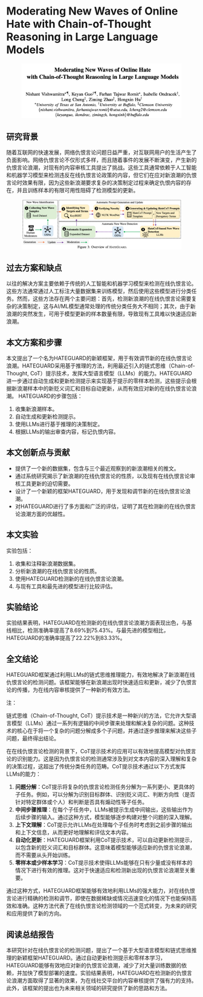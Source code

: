 # Moderating New Waves of Online Hate with Chain-of-Thought Reasoning in Large Language Models

<figure><img src="../.gitbook/assets/image (1) (1) (1) (1) (1) (1) (1) (1) (1) (1).png" alt=""><figcaption></figcaption></figure>

## 研究背景

随着互联网的快速发展，网络仇恨言论问题日益严重，对互联网用户的生活产生了负面影响。网络仇恨言论不仅形式多样，而且随着事件的发展不断演变，产生新的仇恨言论浪潮，对现有的内容审核工具提出了挑战。这些工具通常依赖于人工智能和机器学习模型来检测违反在线仇恨言论政策的内容，但它们在应对新浪潮的仇恨言论时效果有限，因为这些新浪潮要求复杂的决策制定过程来确定仇恨内容的存在，并且训练样本的有限可用性阻碍了检测模型的更新。

<figure><img src="../.gitbook/assets/image (2) (1) (1) (1) (1) (1) (1) (1) (1).png" alt=""><figcaption></figcaption></figure>

## 过去方案和缺点

以往的解决方案主要依赖于传统的人工智能和机器学习模型来检测在线仇恨言论。这些方法通常通过人工标注大量数据集来训练模型，然后使用这些模型进行分类任务。然而，这些方法存在两个主要问题：首先，检测新浪潮的在线仇恨言论需要复杂的决策制定，这与AI/ML模型通常处理的传统分类任务大不相同；其次，由于新浪潮的突然发生，可用于模型更新的样本数量有限，导致现有工具难以快速适应新浪潮。



## 本文方案和步骤

本文提出了一个名为HATEGUARD的新颖框架，用于有效调节新的在线仇恨言论浪潮。HATEGUARD采用基于推理的方法，利用最近引入的链式思维（Chain-of-Thought, CoT）提示技术，发挥大型语言模型（LLMs）的能力。HATEGUARD进一步通过自动生成和更新检测提示来实现基于提示的零样本检测，这些提示会根据新浪潮样本中的新贬义词汇和目标自动更新，从而有效应对新的在线仇恨言论浪潮。 HATEGUARD的步骤包括：

1. 收集新浪潮样本。
2. 自动生成和更新检测提示。
3. 使用LLMs进行基于推理的决策制定。
4. 根据LLMs的输出审查内容，标记仇恨内容。

## 本文创新点与贡献

* 提供了一个新的数据集，包含与三个最近观察到的新浪潮相关的推文。
* 通过系统研究揭示了新浪潮的在线仇恨言论的性质，以及现有在线仇恨言论审核工具更新的迫切需要。
* 设计了一个新颖的框架HATEGUARD，用于发现和调节新的在线仇恨言论浪潮。
* 对HATEGUARD进行了多方面和广泛的评估，证明了其在检测新的在线仇恨言论浪潮方面的优越性。

## 本文实验

实验包括：

1. 收集和注释新浪潮数据集。
2. 分析新浪潮的在线仇恨言论的性质。
3. 使用HATEGUARD检测新的在线仇恨言论浪潮。
4. 与现有工具和最先进的模型进行比较评估。

## 实验结论

实验结果表明，HATEGUARD在检测新的在线仇恨言论浪潮方面表现出色，与基线相比，检测准确率提高了8.69%到75.43%。与最先进的模型相比，HATEGUARD的准确率提高了22.22%到83.33%。

## 全文结论

HATEGUARD框架通过利用LLMs的链式思维推理能力，有效地解决了新浪潮在线仇恨言论的检测问题。该框架能够在新浪潮出现时快速适应和更新，减少了仇恨言论的传播，为在线内容审核提供了一种新的有效方法。



注：

链式思维（Chain-of-Thought, CoT）提示技术是一种新兴的方法，它允许大型语言模型（LLMs）通过一系列有逻辑的中间步骤来处理和解决复杂的问题。这种技术的核心在于将一个复杂的问题分解成多个子问题，并通过逐步推理来解决这些子问题，最终得出结论。

在在线仇恨言论检测的背景下，CoT提示技术的应用可以有效地提高模型对仇恨言论的识别能力。这是因为仇恨言论的检测通常涉及到对文本内容的深入理解和复杂的决策过程，这超出了传统分类任务的范畴。CoT提示技术通过以下方式发挥LLMs的能力：

1. **问题分解**：CoT提示将复杂的仇恨言论检测任务分解为一系列更小、更具体的子任务。例如，可以分解为识别目标群体、识别贬义词汇、判断方向性（是否针对特定群体或个人）和判断是否具有煽动性等子任务。
2. **中间步骤推理**：在每个子任务中，LLMs被提示生成中间输出，这些输出作为后续步骤的输入。通过这种方式，模型能够逐步构建对整个问题的深入理解。
3. **上下文理解**：CoT提示允许LLMs在处理每个子任务时考虑到之前步骤的输出和上下文信息，从而更好地理解和评估文本内容。
4. **自动化更新**：HATEGUARD框架利用CoT提示技术，可以自动更新检测提示，以包含新的贬义词汇和目标群体。这意味着模型能够适应新的仇恨言论浪潮，而不需要从头开始训练。
5. **零样本或少样本学习**：CoT提示技术使得LLMs能够在只有少量或没有样本的情况下进行有效的推理。这对于快速适应和检测新出现的仇恨言论浪潮至关重要。

通过这种方式，HATEGUARD框架能够有效地利用LLMs的强大能力，对在线仇恨言论进行精确的检测和调节，即使在数据稀缺或情况迅速变化的情况下也能保持高效和准确。这种方法代表了在线仇恨言论检测领域的一个范式转变，为未来的研究和应用提供了新的方向。



## 阅读总结报告

本研究针对在线仇恨言论的检测问题，提出了一个基于大型语言模型和链式思维推理的新颖框架HATEGUARD。通过自动更新检测提示和零样本学习，HATEGUARD能够有效地应对新的仇恨言论浪潮，减少了对大量训练数据的依赖，并加快了模型部署的速度。实验结果表明，HATEGUARD在检测新的仇恨言论浪潮方面取得了显著的效果，为在线社交平台的内容审核提供了强有力的支持。此外，该框架的提出也为未来相关领域的研究提供了新的思路和方法。

